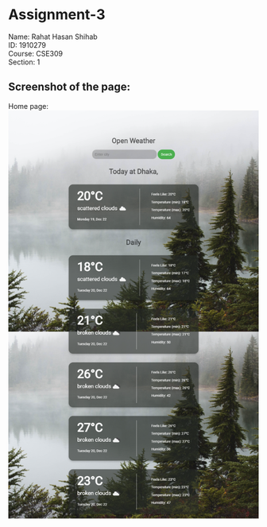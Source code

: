 # Assignment-3

Name: Rahat Hasan Shihab <br>
ID: 1910279 <br>
Course: CSE309 <br>
Section: 1 <br>

## Screenshot of the page:

Home page:
![](screenshot.png)

